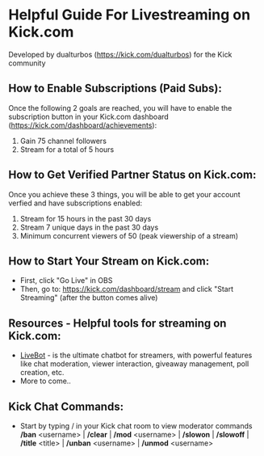 # Helpful Guide For Livestreaming on Kick.com

Developed by dualturbos (https://kick.com/dualturbos) for the Kick community  

## How to Enable Subscriptions (Paid Subs): 
Once the following 2 goals are reached, you will have to enable the subscription button in your Kick.com dashboard (https://kick.com/dashboard/achievements):
1. Gain 75 channel followers
2. Stream for a total of 5 hours

## How to Get Verified Partner Status on Kick.com:
Once you achieve these 3 things, you will be able to get your account verfied and have subscriptions enabled:
1. Stream for 15 hours in the past 30 days
2. Stream 7 unique days in the past 30 days
3. Minimum concurrent viewers of 50 (peak viewership of a stream)

## How to Start Your Stream on Kick.com:
* First, click "Go Live" in OBS 
* Then, go to: https://kick.com/dashboard/stream and click "Start Streaming" (after the button comes alive)

## Resources - Helpful tools for streaming on Kick.com: 
* [LiveBot](https://www.livebot.app/) -  is the ultimate chatbot for streamers, with powerful features like chat moderation, viewer interaction, giveaway management, poll creation, etc.
* More to come..

## Kick Chat Commands:
* Start by typing / in your Kick chat room to view moderator commands  
__/ban__ &lt;username&gt; | __/clear__ | __/mod__ &lt;username&gt; | __/slowon__ | __/slowoff__ | __/title__ &lt;title&gt; | __/unban__ &lt;username&gt; | __/unmod__ &lt;username&gt;
